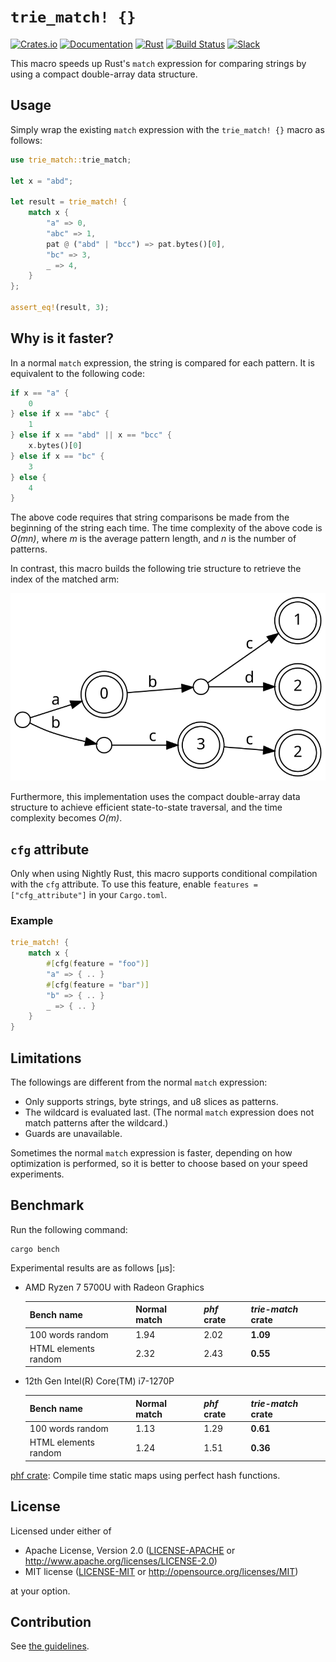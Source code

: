 # `trie_match! {}`

[![Crates.io](https://img.shields.io/crates/v/trie-match)](https://crates.io/crates/trie-match)
[![Documentation](https://docs.rs/trie-match/badge.svg)](https://docs.rs/trie-match)
[![Rust](https://img.shields.io/badge/rust-1.65%2B-blue.svg?maxAge=3600)](https://github.com/daac-tools/trie-match)
[![Build Status](https://github.com/daac-tools/trie-match/actions/workflows/rust.yml/badge.svg)](https://github.com/daac-tools/trie-match/actions)
[![Slack](https://img.shields.io/badge/join-chat-brightgreen?logo=slack)](https://join.slack.com/t/daac-tools/shared_invite/zt-1pwwqbcz4-KxL95Nam9VinpPlzUpEGyA)

This macro speeds up Rust's `match` expression for comparing strings by using a
compact double-array data structure.

## Usage

Simply wrap the existing `match` expression with the `trie_match! {}` macro as
follows:

```rust
use trie_match::trie_match;

let x = "abd";

let result = trie_match! {
    match x {
        "a" => 0,
        "abc" => 1,
        pat @ ("abd" | "bcc") => pat.bytes()[0],
        "bc" => 3,
        _ => 4,
    }
};

assert_eq!(result, 3);
```

## Why is it faster?

In a normal `match` expression, the string is compared for each pattern. It is
equivalent to the following code:

```rust
if x == "a" {
    0
} else if x == "abc" {
    1
} else if x == "abd" || x == "bcc" {
    x.bytes()[0]
} else if x == "bc" {
    3
} else {
    4
}
```

The above code requires that string comparisons be made from the beginning of
the string each time. The time complexity of the above code is *O(mn)*, where
*m* is the average pattern length, and *n* is the number of patterns.

In contrast, this macro builds the following trie structure to retrieve the
index of the matched arm:

![Trie](figures/graph.svg)

Furthermore, this implementation uses the compact double-array data structure
to achieve efficient state-to-state traversal, and the time complexity becomes
*O(m)*.

## `cfg` attribute

Only when using Nightly Rust, this macro supports conditional compilation with
the `cfg` attribute. To use this feature, enable `features = ["cfg_attribute"]`
in your `Cargo.toml`.

### Example

```rust
trie_match! {
    match x {
        #[cfg(feature = "foo")]
        "a" => { .. }
        #[cfg(feature = "bar")]
        "b" => { .. }
        _ => { .. }
    }
}
```

## Limitations

The followings are different from the normal `match` expression:

* Only supports strings, byte strings, and u8 slices as patterns.
* The wildcard is evaluated last. (The normal `match` expression does not
  match patterns after the wildcard.)
* Guards are unavailable.

Sometimes the normal `match` expression is faster, depending on how
optimization is performed, so it is better to choose based on your speed
experiments.

## Benchmark

Run the following command:

```
cargo bench
```

Experimental results are as follows [μs]:

* AMD Ryzen 7 5700U with Radeon Graphics

  | Bench name           | Normal match | *phf* crate | *trie-match* crate |
  |----------------------|--------------|-------------|--------------------|
  | 100 words random     |         1.94 |        2.02 |           **1.09** |
  | HTML elements random |         2.32 |        2.43 |           **0.55** |

* 12th Gen Intel(R) Core(TM) i7-1270P

  | Bench name           | Normal match | *phf* crate | *trie-match* crate |
  |----------------------|--------------|-------------|--------------------|
  | 100 words random     |         1.13 |        1.29 |           **0.61** |
  | HTML elements random |         1.24 |        1.51 |           **0.36** |

[phf crate](https://github.com/rust-phf/rust-phf): Compile time static maps
using perfect hash functions.

## License

Licensed under either of

 * Apache License, Version 2.0
   ([LICENSE-APACHE](LICENSE-APACHE) or http://www.apache.org/licenses/LICENSE-2.0)
 * MIT license
   ([LICENSE-MIT](LICENSE-MIT) or http://opensource.org/licenses/MIT)

at your option.

## Contribution

See [the guidelines](./CONTRIBUTING.md).
